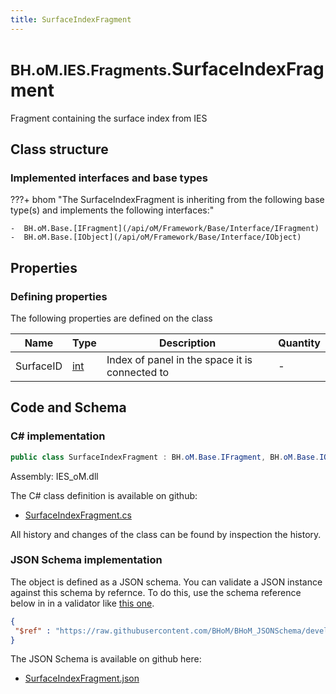 ```yaml
---
title: SurfaceIndexFragment
---
```


# <small>BH.oM.IES.Fragments.</small>**SurfaceIndexFragment**

Fragment containing the surface index from IES

## Class structure

### Implemented interfaces and base types

???+ bhom "The SurfaceIndexFragment is inheriting from the following base type(s) and implements the following interfaces:"

    -  BH.oM.Base.[IFragment](/api/oM/Framework/Base/Interface/IFragment)
    -  BH.oM.Base.[IObject](/api/oM/Framework/Base/Interface/IObject)


## Properties



### Defining properties

The following properties are defined on the class

| Name             | Type             | Description      | Quantity         |
|------------------|------------------|------------------|------------------|
| SurfaceID | [int](https://learn.microsoft.com/en-us/dotnet/api/System.Int32?view=netstandard-2.0) | Index of panel in the space it is connected to | - |


## Code and Schema

### C# implementation

``` C# title="C#"
public class SurfaceIndexFragment : BH.oM.Base.IFragment, BH.oM.Base.IObject
```

Assembly: IES_oM.dll

The C# class definition is available on github:

- [SurfaceIndexFragment.cs](https://github.com/BHoM/IES_Toolkit/blob/develop/IES_oM/Fragments\SurfaceIndexFragment.cs)

All history and changes of the class can be found by inspection the history.
### JSON Schema implementation

The object is defined as a JSON schema. You can validate a JSON instance against this schema by refernce. To do this, use the schema reference below in in a validator like [this one](https://www.jsonschemavalidator.net/).

``` json title="JSON Schema"
{
 "$ref" : "https://raw.githubusercontent.com/BHoM/BHoM_JSONSchema/develop/IES_oM/Fragments/SurfaceIndexFragment.json"
}
```

The JSON Schema is available on github here:

- [SurfaceIndexFragment.json](https://github.com/BHoM/BHoM_JSONSchema/blob/develop/IES_oM/Fragments/SurfaceIndexFragment.json)
